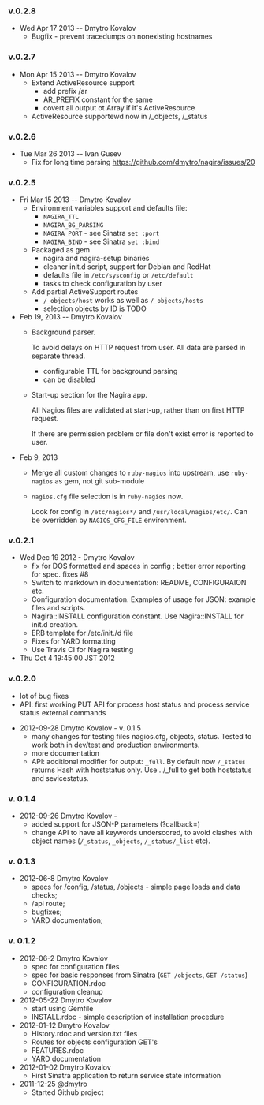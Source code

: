 ### v.0.2.8
* Wed Apr 17 2013 -- Dmytro Kovalov
  - Bugfix - prevent tracedumps on nonexisting hostnames

### v.0.2.7

* Mon Apr 15 2013 -- Dmytro Kovalov
  - Extend ActiveResource support
    - add prefix /ar 
    - AR_PREFIX constant for the same
    - covert all output ot Array if it's ActiveResource
  - ActiveResource supportewd now in /_objects, /_status
  
### v.0.2.6

* Tue Mar 26 2013 -- Ivan Gusev
  - Fix for long time parsing https://github.com/dmytro/nagira/issues/20

### v.0.2.5

* Fri Mar 15 2013 -- Dmytro Kovalov
  - Environment variables support and defaults file:
    - `NAGIRA_TTL`
    - `NAGIRA_BG_PARSING`
    - `NAGIRA_PORT` - see Sinatra `set :port`
    - `NAGIRA_BIND` - see Sinatra `set :bind`
  - Packaged as gem
    - nagira and nagira-setup binaries
    - cleaner init.d script, support for Debian and RedHat
    - defaults file in `/etc/sysconfig` or `/etc/default`
    - tasks to check configuration by user
  - Add partial ActiveSupport routes
    - `/_objects/host` works as well as `/_objects/hosts`
    - selection objects by ID is TODO
* Feb 19, 2013 -- Dmytro Kovalov    
  - Background parser. 
  
      To avoid delays on HTTP request from user. All data are parsed in separate thread.
    - configurable TTL for background parsing
    - can be disabled
  - Start-up section for the Nagira app. 

      All Nagios files are validated at start-up, rather than on first HTTP request. 

      If there are permission problem or file don't exist error is reported to user.
* Feb 9, 2013    
  - Merge all custom changes to `ruby-nagios` into upstream, use `ruby-nagios` as gem, not git sub-module
  - `nagios.cfg` file selection is in `ruby-nagios` now. 

      Look for config in `/etc/nagios*/` and `/usr/local/nagios/etc/`. Can be overridden by `NAGIOS_CFG_FILE` environment.
  
### v.0.2.1 

* Wed Dec 19 2012 - Dmytro Kovalov
  - fix for DOS formatted and spaces in config ; better error reporting for spec. fixes #8
  - Switch to markdown in documentation: README, CONFIGURAION etc.
  - Configuration documentation. Examples of usage for JSON: example files and scripts.
  - Nagira::INSTALL configuration constant. Use Nagira::INSTALL for init.d creation.
  - ERB  template for /etc/init./d file
  - Fixes for YARD formatting
  - Use Travis CI for Nagira testing
* Thu Oct  4 19:45:00 JST 2012 

###  v.0.2.0

  - lot of bug fixes
  - API: first working PUT API for process host status and process service status external commands
* 2012-09-28 Dmytro Kovalov - v. 0.1.5
  - many changes for testing files nagios.cfg, objects, status. Tested to work both in dev/test and production environments. 
  - more documentation
  - API: additional modifier for output: `_full`. By default now `/_status` returns Hash with hoststatus only. Use ../_full to get both hoststatus and sevicestatus.

### v. 0.1.4  

* 2012-09-26 Dmytro Kovalov - 
  - added support for JSON-P parameters (?callback=<nam>)
  - change API to have all keywords underscored, to avoid clashes with object names (`/_status`, `_objects`, `/_status/_list` etc).

### v. 0.1.3  

* 2012-06-8 Dmytro Kovalov 
  - specs for /config, /status, /objects - simple page loads and data
    checks;
  - /api route;
  - bugfixes;
  - YARD documentation;

### v. 0.1.2  

* 2012-06-2 Dmytro Kovalov 
  - spec for configuration files 
  - spec for basic responses from Sinatra (`GET /objects`, `GET /status`)
  - CONFIGURATION.rdoc
  - configuration cleanup
* 2012-05-22 Dmytro Kovalov
  - start using Gemfile 
  - INSTALL.rdoc - simple description of installation procedure
* 2012-01-12 Dmytro Kovalov
  - History.rdoc and version.txt files
  - Routes for objects configuration GET's
  - FEATURES.rdoc
  - YARD documentation 
* 2012-01-02 Dmytro Kovalov
  - First Sinatra application to return service state information
* 2011-12-25 @dmytro
  - Started Github project

